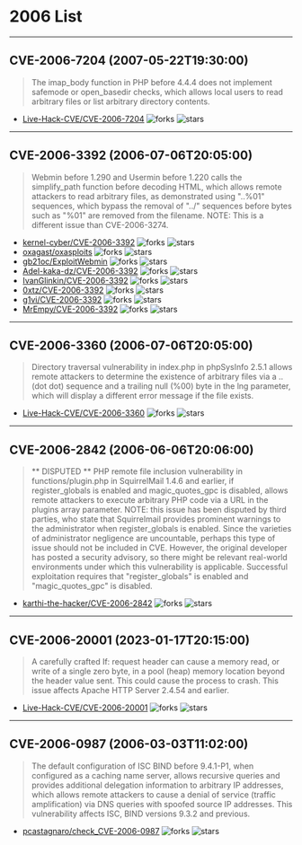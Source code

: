 # 2006 List

---
## CVE-2006-7204 (2007-05-22T19:30:00)
> The imap_body function in PHP before 4.4.4 does not implement safemode or open_basedir checks, which allows local users to read arbitrary files or list arbitrary directory contents.
- [Live-Hack-CVE/CVE-2006-7204](https://github.com/Live-Hack-CVE/CVE-2006-7204)	<img alt="forks" src="https://img.shields.io/github/forks/Live-Hack-CVE/CVE-2006-7204">	<img alt="stars" src="https://img.shields.io/github/stars/Live-Hack-CVE/CVE-2006-7204">

---
## CVE-2006-3392 (2006-07-06T20:05:00)
> Webmin before 1.290 and Usermin before 1.220 calls the simplify_path function before decoding HTML, which allows remote attackers to read arbitrary files, as demonstrated using "..%01" sequences, which bypass the removal of "../" sequences before bytes such as "%01" are removed from the filename.  NOTE: This is a different issue than CVE-2006-3274.
- [kernel-cyber/CVE-2006-3392](https://github.com/kernel-cyber/CVE-2006-3392)	<img alt="forks" src="https://img.shields.io/github/forks/kernel-cyber/CVE-2006-3392">	<img alt="stars" src="https://img.shields.io/github/stars/kernel-cyber/CVE-2006-3392">
- [oxagast/oxasploits](https://github.com/oxagast/oxasploits)	<img alt="forks" src="https://img.shields.io/github/forks/oxagast/oxasploits">	<img alt="stars" src="https://img.shields.io/github/stars/oxagast/oxasploits">
- [gb21oc/ExploitWebmin](https://github.com/gb21oc/ExploitWebmin)	<img alt="forks" src="https://img.shields.io/github/forks/gb21oc/ExploitWebmin">	<img alt="stars" src="https://img.shields.io/github/stars/gb21oc/ExploitWebmin">
- [Adel-kaka-dz/CVE-2006-3392](https://github.com/Adel-kaka-dz/CVE-2006-3392)	<img alt="forks" src="https://img.shields.io/github/forks/Adel-kaka-dz/CVE-2006-3392">	<img alt="stars" src="https://img.shields.io/github/stars/Adel-kaka-dz/CVE-2006-3392">
- [IvanGlinkin/CVE-2006-3392](https://github.com/IvanGlinkin/CVE-2006-3392)	<img alt="forks" src="https://img.shields.io/github/forks/IvanGlinkin/CVE-2006-3392">	<img alt="stars" src="https://img.shields.io/github/stars/IvanGlinkin/CVE-2006-3392">
- [0xtz/CVE-2006-3392](https://github.com/0xtz/CVE-2006-3392)	<img alt="forks" src="https://img.shields.io/github/forks/0xtz/CVE-2006-3392">	<img alt="stars" src="https://img.shields.io/github/stars/0xtz/CVE-2006-3392">
- [g1vi/CVE-2006-3392](https://github.com/g1vi/CVE-2006-3392)	<img alt="forks" src="https://img.shields.io/github/forks/g1vi/CVE-2006-3392">	<img alt="stars" src="https://img.shields.io/github/stars/g1vi/CVE-2006-3392">
- [MrEmpy/CVE-2006-3392](https://github.com/MrEmpy/CVE-2006-3392)	<img alt="forks" src="https://img.shields.io/github/forks/MrEmpy/CVE-2006-3392">	<img alt="stars" src="https://img.shields.io/github/stars/MrEmpy/CVE-2006-3392">

---
## CVE-2006-3360 (2006-07-06T20:05:00)
> Directory traversal vulnerability in index.php in phpSysInfo 2.5.1 allows remote attackers to determine the existence of arbitrary files via a .. (dot dot) sequence and a trailing null (%00) byte in the lng parameter, which will display a different error message if the file exists.
- [Live-Hack-CVE/CVE-2006-3360](https://github.com/Live-Hack-CVE/CVE-2006-3360)	<img alt="forks" src="https://img.shields.io/github/forks/Live-Hack-CVE/CVE-2006-3360">	<img alt="stars" src="https://img.shields.io/github/stars/Live-Hack-CVE/CVE-2006-3360">

---
## CVE-2006-2842 (2006-06-06T20:06:00)
> ** DISPUTED **  PHP remote file inclusion vulnerability in functions/plugin.php in SquirrelMail 1.4.6 and earlier, if register_globals is enabled and magic_quotes_gpc is disabled, allows remote attackers to execute arbitrary PHP code via a URL in the plugins array parameter.  NOTE: this issue has been disputed by third parties, who state that Squirrelmail provides prominent warnings to the administrator when register_globals is enabled.  Since the varieties of administrator negligence are uncountable, perhaps this type of issue should not be included in CVE.  However, the original developer has posted a security advisory, so there might be relevant real-world environments under which this vulnerability is applicable. Successful exploitation requires that "register_globals" is enabled and "magic_quotes_gpc" is disabled.
- [karthi-the-hacker/CVE-2006-2842](https://github.com/karthi-the-hacker/CVE-2006-2842)	<img alt="forks" src="https://img.shields.io/github/forks/karthi-the-hacker/CVE-2006-2842">	<img alt="stars" src="https://img.shields.io/github/stars/karthi-the-hacker/CVE-2006-2842">

---
## CVE-2006-20001 (2023-01-17T20:15:00)
> A carefully crafted If: request header can cause a memory read, or write of a single zero byte, in a pool (heap) memory location beyond the header value sent. This could cause the process to crash. This issue affects Apache HTTP Server 2.4.54 and earlier.
- [Live-Hack-CVE/CVE-2006-20001](https://github.com/Live-Hack-CVE/CVE-2006-20001)	<img alt="forks" src="https://img.shields.io/github/forks/Live-Hack-CVE/CVE-2006-20001">	<img alt="stars" src="https://img.shields.io/github/stars/Live-Hack-CVE/CVE-2006-20001">

---
## CVE-2006-0987 (2006-03-03T11:02:00)
> The default configuration of ISC BIND before 9.4.1-P1, when configured as a caching name server, allows recursive queries and provides additional delegation information to arbitrary IP addresses, which allows remote attackers to cause a denial of service (traffic amplification) via DNS queries with spoofed source IP addresses. This vulnerability affects ISC, BIND versions 9.3.2 and previous.
- [pcastagnaro/check_CVE-2006-0987](https://github.com/pcastagnaro/check_CVE-2006-0987)	<img alt="forks" src="https://img.shields.io/github/forks/pcastagnaro/check_CVE-2006-0987">	<img alt="stars" src="https://img.shields.io/github/stars/pcastagnaro/check_CVE-2006-0987">
